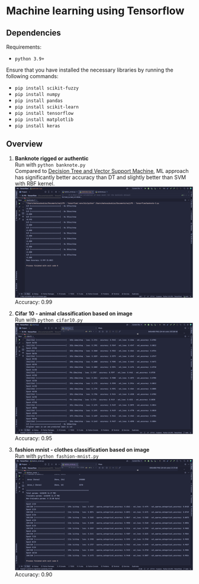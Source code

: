 # Machine learning using Tensorflow
## Dependencies
Requirements:
- `python 3.9+`

Ensure that you have installed the necessary libraries by running the following commands:
- `pip install scikit-fuzzy`
- `pip install numpy`
- `pip install pandas`
- `pip install scikit-learn`
- `pip install tensorflow`
- `pip install matplotlib`
- `pip install keras`

## Overview
1. **Banknote rigged or authentic** \
   Run with `python banknote.py` \
   Compared to [Decision Tree and Vector Support Machine](../P4%20-%20DT%20&%20SVM/readme.md), ML approach has significantly better accuracy than DT and slightly better than SVM with RBF kernel. \
   ![](../screenshots/p5-0.png)
   Accuracy: 0.99

2. **Cifar 10 - animal classification based on image** \
   Run with `python cifar10.py` \
   ![](../screenshots/p5-1.png)
   Accuracy: 0.95

3. **fashion mnist - clothes classification based on image** \
   Run with `python fashion-mnist.py` \
   ![](../screenshots/p5-2.png) \
   Accuracy: 0.90
